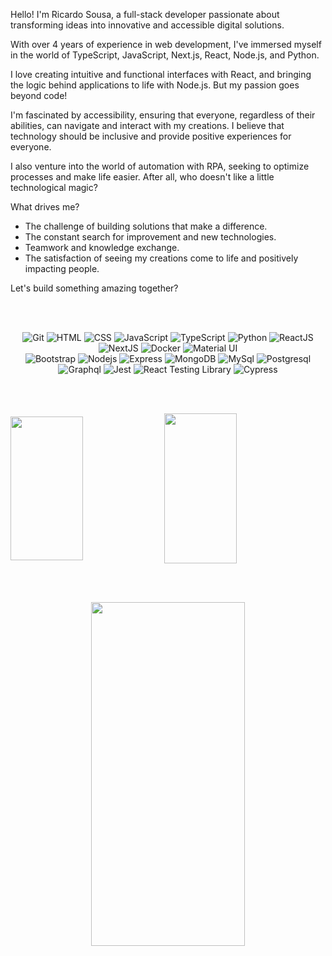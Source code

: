 Hello! 
I'm Ricardo Sousa, a full-stack developer passionate about transforming ideas into innovative and accessible digital solutions. 

With over 4 years of experience in web development, I've immersed myself in the world of TypeScript, JavaScript, Next.js, React, Node.js, and Python. 

I love creating intuitive and functional interfaces with React, and bringing the logic behind applications to life with Node.js. But my passion goes beyond code! 

I'm fascinated by accessibility, ensuring that everyone, regardless of their abilities, can navigate and interact with my creations. I believe that technology should be inclusive and provide positive experiences for everyone. 

I also venture into the world of automation with RPA, seeking to optimize processes and make life easier. After all, who doesn't like a little technological magic? 


What drives me? 
- The challenge of building solutions that make a difference.
- The constant search for improvement and new technologies.
- Teamwork and knowledge exchange.
- The satisfaction of seeing my creations come to life and positively impacting people.

Let's build something amazing together?

<br><br>

<div align="center" margin-bottom="40px" width="100% display="flex" justify-content="center">
<img alt="Git" src="https://img.shields.io/badge/-Git-F05032?style=flat-square&logo=git&logoColor=white" />
<img alt="HTML" src="https://img.shields.io/badge/-HTML-E34F26?style=flat-square&logo=html5&logoColor=white" />
<img alt="CSS" src="https://img.shields.io/badge/-CSS-1572B6?style=flat-square&logo=css3&logoColor=white" />
<img alt="JavaScript" src="https://img.shields.io/badge/-JavaScript-yellow?style=flat-square&logo=JavaScript&logoColor=white" />
<img alt="TypeScript" src="https://img.shields.io/badge/-TypeScript-007ACC?style=flat-square&logo=typescript&logoColor=white" />
<img alt="Python" src="https://img.shields.io/badge/Python-14354C?style=flat-square&logo=python&logoColor=white" />
<img alt="ReactJS" src="https://img.shields.io/badge/-React-61DAFB?style=flat-square&logo=React&logoColor=black" />
<img alt="NextJS" src="https://img.shields.io/badge/next%20js-000000?style=for-the-badge&logo=nextdotjs&logoColor=white" />
<img alt="Docker" src="https://img.shields.io/badge/-Docker-46a2f1?style=flat-square&logo=docker&logoColor=white" />
<img alt="Material UI" src="https://img.shields.io/badge/Material%20UI-007FFF?style=for-the-badge&logo=mui&logoColor=white" />
</div>
<div align="center" margin-bottom="40px" width="100% display="flex" justify-content="center">
<img alt="Bootstrap" src="https://img.shields.io/badge/Bootstrap-563D7C?style=flat-square&logo=bootstrap&logoColor=white" />
<img alt="Nodejs" src="https://img.shields.io/badge/-Nodejs-43853d?style=flat-square&logo=Node.js&logoColor=white" />
<img alt="Express" src="https://img.shields.io/badge/Express.js-404D59?style=flat-square" />
<img alt="MongoDB" src="https://img.shields.io/badge/-MongoDB-13aa52?style=flat-square&logo=mongodb&logoColor=white" />
<img alt="MySql" src="https://img.shields.io/badge/MySQL-00000F?style=flat-square&logo=mysql&logoColor=white" />
<img alt="Postgresql" src="https://img.shields.io/badge/PostgreSQL-316192?style=for-the-badge&logo=postgresql&logoColor=white" />
<img alt="Graphql" src="https://img.shields.io/badge/GraphQl-E10098?style=for-the-badge&logo=graphql&logoColor=white" />
<img alt="Jest" src="https://img.shields.io/badge/-Jest-C21325?style=flat-square&logo=jest&logoColor=white" />
<img alt="React Testing Library" src="https://img.shields.io/badge/-RTL-61DAFB?style=flat-square&logo=react&logoColor=black" />
<img alt="Cypress" src="https://img.shields.io/badge/Cypress-17202C?style=for-the-badge&logo=cypress&logoColor=white" />
</div>

<br><br>

<div display="flex">
<img align="center" height="230em" width="48%" margin="3px" src="https://github-profile-trophy.vercel.app/?username=rwmsousa&row=2&column=3&theme=gruvbox"/>
<img align="center" height="240em" width="48%" margin="3px" src="https://github-readme-streak-stats.herokuapp.com/?user=rwmsousa&theme=dark"/>
</div>

<br><br>

<div align="center" margin-bottom="40px" width="100% display="flex" justify-content="center">                                  
<img align="center" height="550em" width="70%" margin="6px" src="https://wakatime.com/share/@ricardosousa/e673d767-3034-4805-b42d-fb10043057cb.svg" />
</div>

<br><br>


